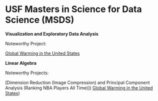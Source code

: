 # USF Masters in Science for Data Science (MSDS)

**Visualization and Exploratory Data Analysis**
    
   Noteworthy Project: 
   
   [Global Warming in the United States](https://github.com/surengunturumasters/classes/blob/master/Visualization/labs/homework/finalProject/finalProj.ipynb)


**Linear Algebra**

   Noteworthy Projects: 
   
   [Dimension Reduction (Image Compression) and Principal Component Analysis (Ranking NBA Players All Time)]( [Global Warming in the United States](https://github.com/surengunturumasters/classes/blob/master/Visualization/labs/homework/finalProject/finalProj.ipynb))
   
   
